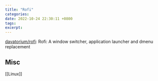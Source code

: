 ```yaml
---
title: "Rofi"
categories: 
date: 2022-10-24 22:30:11 +0800
tags: 
excerpt: 
---
```


[davatorium/rofi](https://github.com/davatorium/rofi): Rofi: A window switcher, application launcher and dmenu replacement










## Misc

[[Linux]]

